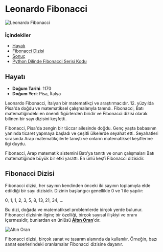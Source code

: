 # Leonardo Fibonacci

![Leonardo Fibonacci](https://dergice.com/wp-content/uploads/2021/03/fibonaccinin-hayati.jpg)

### İçindekiler
* [Hayatı](#hayatı)
* [Fibonacci Dizisi](#fibonacci-dizisi)
* [Sonuç](#sonuç)
*  [Python Dilinde Fibonacci Serisi Kodu](#python-dilinde-fibonacci-serisi-kodu)

## Hayatı

- **Doğum Tarihi**: 1170
- **Doğum Yeri**: Pisa, İtalya

Leonardo Fibonacci, İtalyan bir matematikçi ve araştırmacıdır. 12. yüzyılda Pisa'da doğdu ve matematiksel çalışmalarıyla tanındı. Fibonacci, Batı matematiğindeki en önemli figürlerden biridir ve Fibonacci dizisi olarak bilinen bir sayı dizisini keşfetti.

Fibonacci, Pisa'da zengin bir tüccar ailesinde doğdu. Genç yaşta babasının yanında ticaret yapmaya başladı ve çeşitli ülkelerde seyahat etti. Seyahatleri sırasında Arap matematikçilerle tanıştı ve onların matematiksel keşiflerine ilgi duydu.

Fibonacci, Arap matematik sistemini Batı'ya tanıttı ve onun çalışmaları Batı matematiğinde büyük bir etki yarattı. En ünlü keşfi Fibonacci dizisidir.

## Fibonacci Dizisi

Fibonacci dizisi, her sayının kendinden önceki iki sayının toplamıyla elde edildiği bir sayı dizisidir. Dizinin başlangıcı genellikle 0 ve 1 ile yapılır:

0, 1, 1, 2, 3, 5, 8, 13, 21, 34, ...


Bu dizi, doğada ve matematiksel problemlerde birçok yerde bulunur. Fibonacci dizisinin ilginç bir özelliği, birçok sayısal ilişkiyi ve oranı içermesidir, bunlardan en ünlüsü <ins>**Altın Oran**</ins>'dır.

![Altın Oran](https://www.thoughtco.com/thmb/qRNN3pvHNeFe_UDMPAWLES3rxqM=/1500x0/filters:no_upscale():max_bytes(150000):strip_icc()/GettyImages-651240376-645f9422a1684adbaea17576261113e5.jpg)

Fibonacci dizisi, birçok sanat ve tasarım alanında da kullanılır. Örneğin, bazı sanat eserlerindeki oranlamalar Fibonacci dizisine dayanır.